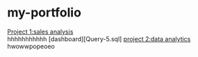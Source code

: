 # my-portfolio
[Project 1:sales analysis](https://eneh-jennifer.github.io/sql-project/)\
hhhhhhhhhhh
[dashboard][Query-5.sql]
[project 2:data analytics](https://eneh-jennifer.github.io/my-anal/)\
hwowwpopeoeo
